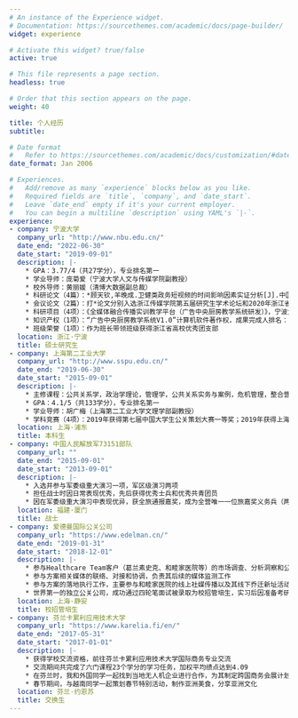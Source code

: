 ```yaml
---
# An instance of the Experience widget.
# Documentation: https://sourcethemes.com/academic/docs/page-builder/
widget: experience

# Activate this widget? true/false
active: true

# This file represents a page section.
headless: true

# Order that this section appears on the page.
weight: 40

title: 个人经历
subtitle:

# Date format
#   Refer to https://sourcethemes.com/academic/docs/customization/#date-format
date_format: Jan 2006

# Experiences.
#   Add/remove as many `experience` blocks below as you like.
#   Required fields are `title`, `company`, and `date_start`.
#   Leave `date_end` empty if it's your current employer.
#   You can begin a multiline `description` using YAML's `|-`.
experience:
- company: 宁波大学
  company_url: "http://www.nbu.edu.cn/"
  date_end: "2022-06-30"
  date_start: "2019-09-01"
  description: |-
    * GPA：3.77/4（共27学分），专业排名第一
    * 学业导师：庞菊爱（宁波大学人文与传媒学院副教授）
    * 校外导师：黄丽媛（清博大数据副总裁）
    * 科研论文（4篇）：*顾天钦,羊晚成.卫健类政务短视频的时间影响因素实证分析[J].中国传媒报告,2020(4):15-24；*顾天钦.公安类政务短视频的内容影响因素实证分析[J].科技传播,2021(1)；顾天钦.基于用户数据的IMC理论应用流程探索[J].新闻研究导刊,2021(1):86-87；顾天钦.整合营销传播理论中消费者洞察的应用流程探索[J].传播力研究,2020(25):137-138.
    * 会议论文（2篇）：打*论文分别入选浙江传媒学院第五届研究生学术论坛和2020年浙江省传播学会年会暨“融媒体发展：边际拓展与机制创新”高端论坛
    * 科研项目（4项）：《全媒体融合传播实训教学平台（广告中央厨房教学系统研发）》，宁波大学重点实验室项目，经费49.8万，个人排序5/15；《全媒体融合传播实训教学平台（新媒体广告虚拟仿真投放实验二期开发）》，宁波大学重点实验室项目，经费10万，个人排序5/10；《“对话广告人”系列专题讲座第三季》，企业横向，经费2万，个人排序2/9；《“对话广告人”系列专题讲座第四季》，企业横向，经费15万，个人排序6/6
    * 知识产权（1项）：“广告中央厨房教学系统V1.0”计算机软件著作权，成果完成人排名：3/4
    * 班级荣誉（1项）：作为班长带领班级获得浙江省高校优秀团支部
  location: 浙江·宁波
  title: 硕士研究生
- company: 上海第二工业大学
  company_url: "http://www.sspu.edu.cn/"
  date_end: "2019-06-30"
  date_start: "2015-09-01"
  description: |-
    * 主修课程：公共关系学，政治学理论，管理学，公共关系实务与案例，危机管理，整合营销传播，新媒体信息编辑等
    * GPA：4.1/5（共133学分），专业排名第一
    * 学业导师：胡广梅（上海第二工业大学文理学部副教授）
    * 学科竞赛（4项）：2019年获得第七届中国大学生公关策划大赛一等奖；2019年获得上海市公关专业团体辩论赛第一名；2018年获得上海市公关奖学金特等奖；2017年获得第六届中国大学生公关策划大赛三等奖
  location: 上海·浦东
  title: 本科生
- company: 中国人民解放军73151部队
  company_url: ""
  date_end: "2015-09-01"
  date_start: "2013-09-01"
  description: |-
    * 入选并参与军委级重大演习一项，军区级演习两项
    * 担任战士时因日常表现优秀，先后获得优秀士兵和优秀共青团员
    * 因在军委级重大演习中表现优异，获全旅通报嘉奖，成为全营唯一一位旅嘉奖义务兵（两年兵）获得者
  location: 福建·厦门
  title: 战士
- company: 爱德曼国际公关公司
  company_url: "https://www.edelman.cn/"
  date_end: "2019-01-31"
  date_start: "2018-12-01"
  description: |-
    * 参与Healthcare Team客户（葛兰素史克、和睦家医院等）的市场调查、分析洞察和公关方案策划工作
    * 参与方案相关媒体的联络、对接和协调，负责其后续的媒体监测工作
    * 参与方案的落地执行工作，主要参与和睦家医院的线上社媒传播以及其线下乔迁新址活动
    * 世界第一的独立公关公司，成功通过四轮笔面试被录取为校招管培生，实习后因准备考研复试放弃offer
  location: 上海·静安
  title: 校招管培生
- company: 芬兰卡累利应用技术大学
  company_url: "https://www.karelia.fi/en/"
  date_end: "2017-05-31"
  date_start: "2017-01-01"
  description: |-
    * 获得学校交流资格，前往芬兰卡累利应用技术大学国际商务专业交流
    * 交流期间共完成了六门课程23个学分的学习任务，加权平均绩点达到4.09
    * 在芬兰时，我和外国同学一起找到当地无人机企业进行合作，为其制定跨国商务会展计划并实施
    * 春节期间，与越南同学一起策划春节特别活动，制作亚洲美食，分享亚洲文化
  location: 芬兰·约恩苏
  title: 交换生
---
```

